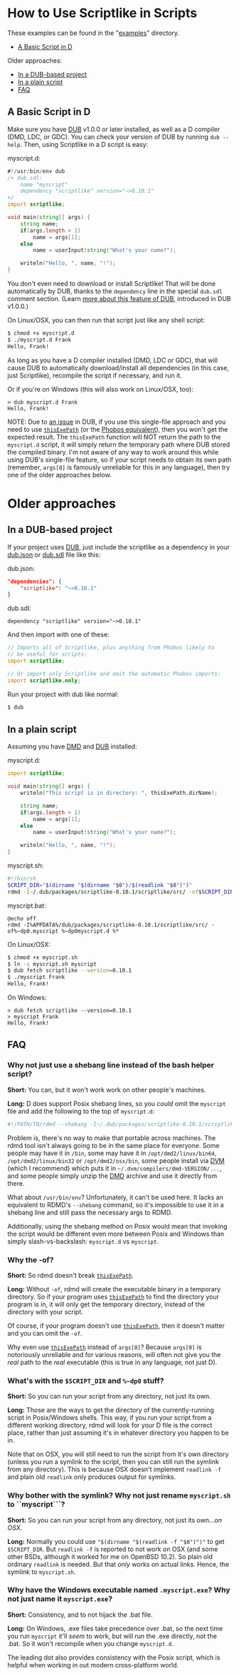 How to Use Scriptlike in Scripts
================================

These examples can be found in the
"[examples](https://github.com/Abscissa/scriptlike/blob/master/examples)" directory.

* [A Basic Script in D](#a-basic-script-in-d)

Older approaches:
* [In a DUB-based project](#in-a-dub-based-project)
* [In a plain script](#in-a-plain-script)
* [FAQ](#faq)

A Basic Script in D
-------------------
Make sure you have [DUB](http://code.dlang.org/download) v1.0.0 or later installed,
as well as a D compiler (DMD, LDC, or GDC). You can check your version of DUB
by running `dub --help`. Then, using Scriptlike in a D script is easy:

myscript.d:
```d
#!/usr/bin/env dub
/+ dub.sdl:
	name "myscript"
	dependency "scriptlike" version="~>0.10.1"
+/
import scriptlike;

void main(string[] args) {
	string name;
	if(args.length > 1)
		name = args[1];
	else
		name = userInput!string("What's your name?");

	writeln("Hello, ", name, "!");
}
```

You don't even need to download or install Scriptlike! That will be done
automatically by DUB, thanks to the `dependency` line in the special
`dub.sdl` comment section. (Learn
[more about this feature of DUB](http://code.dlang.org/getting_started#single-file-packages),
introduced in DUB v1.0.0.)

On Linux/OSX, you can then run that script just like any shell script:

```bash
$ chmod +x myscript.d
$ ./myscript.d Frank
Hello, Frank!
```

As long as you have a D compiler installed (DMD, LDC or GDC), that will
cause DUB to automatically download/install all dependencies (in this case,
just Scriptlike), recompile the script if necessary, and run it.

Or if you're on Windows (this will also work on Linux/OSX, too):
```batch
> dub myscript.d Frank
Hello, Frank!
```

NOTE: Due to [an issue](https://github.com/dlang/dub/issues/907) in DUB,
if you use this single-file approach and you need to use
[`thisExePath`](http://semitwist.com/scriptlike/scriptlike/file/wrappers/thisExePath.html)
(or the [Phobos equivalent](http://dlang.org/phobos/std_file.html#thisExePath)),
then you won't get the expected result. The `thisExePath` function will NOT
return the path to the `myscript.d` script, it will simply return the temporary
path where DUB stored the compiled binary. I'm not aware of any way to work
around this while using DUB's single-file feature, so if your script needs
to obtain its own path (remember, `args[0]` is famously unreliable for this
in any language), then try one of the older approaches below.

Older approaches
================

In a DUB-based project
----------------------
If your project uses [DUB](http://code.dlang.org/getting_started),
just include the scriptlike as a dependency in your
[dub.json](http://code.dlang.org/package-format?lang=json) or
[dub.sdl](http://code.dlang.org/package-format?lang=sdl) file like this:

dub.json:
```json
"dependencies": {
	"scriptlike": "~>0.10.1"
}
```

dub.sdl:
```
dependency "scriptlike" version="~>0.10.1"
```

And then import with one of these:

```d
// Imports all of Scriptlike, plus anything from Phobos likely to
// be useful for scripts:
import scriptlike;

// Or import only Scriptlike and omit the automatic Phobos imports:
import scriptlike.only;
```

Run your project with dub like normal:

```bash
$ dub
```

In a plain script
----------------------

Assuming you have [DMD](http://dlang.org/download.html#dmd) and
[DUB](http://code.dlang.org/download) installed:

myscript.d:
```d
import scriptlike;

void main(string[] args) {
	writeln("This script is in directory: ", thisExePath.dirName);

	string name;
	if(args.length > 1)
		name = args[1];
	else
		name = userInput!string("What's your name?");

	writeln("Hello, ", name, "!");
}
```

myscript.sh:
```bash
#!/bin/sh
SCRIPT_DIR="$(dirname "$(dirname "$0")/$(readlink "$0")")"
rdmd -I~/.dub/packages/scriptlike-0.10.1/scriptlike/src/ -of$SCRIPT_DIR/.myscript $SCRIPT_DIR/myscript.d "$@"
```

myscript.bat:
```batch
@echo off
rdmd -I%APPDATA%/dub/packages/scriptlike-0.10.1/scriptlike/src/ -of%~dp0.myscript %~dp0myscript.d %*
```

On Linux/OSX:
```bash
$ chmod +x myscript.sh
$ ln -s myscript.sh myscript
$ dub fetch scriptlike --version=0.10.1
$ ./myscript Frank
Hello, Frank!
```

On Windows:
```batch
> dub fetch scriptlike --version=0.10.1
> myscript Frank
Hello, Frank!
```

FAQ
---

### Why not just use a shebang line instead of the bash helper script?

**Short:** You can, but it won't work work on other people's machines.

**Long:** D does support Posix shebang lines, so you *could* omit the
`myscript` file and add the following to the top of `myscript.d`:

```bash
#!/PATH/TO/rdmd --shebang -I~/.dub/packages/scriptlike-0.10.1/scriptlike/src/
```

Problem is, there's no way to make that portable across machines. The rdmd
tool isn't always going to be in the same place for everyone. Some people
may have it in `/bin`, some may have it in `/opt/dmd2/linux/bin64`,
`/opt/dmd2/linux/bin32` or `/opt/dmd2/osx/bin`, some people install via
[DVM](https://github.com/jacob-carlborg/dvm) (which I recommend) which puts
it in `~/.dvm/compilers/dmd-VERSION/...`, and some people simply unzip the
[DMD](http://dlang.org/download.html#dmd) archive and use it directly from there.

What about `/usr/bin/env`? Unfortunately, it can't be used here. It lacks
an equivalent to RDMD's `--shebang` command, so it's impossible to use it
in a shebang line and still pass the necessary args to RDMD.

Additionally, using the shebang method on Posix would mean that invoking
the script would be different even more between Posix and Windows than
simply slash-vs-backslash: `myscript.d` vs `myscript`.

### Why the -of?

**Short:** So rdmd doesn't break
[```thisExePath```](http://semitwist.com/scriptlike/scriptlike/file/wrappers/thisExePath.html).

**Long:** Without ```-of```, rdmd will create the executable binary in a
temporary directory. So if your program uses
[```thisExePath```](http://semitwist.com/scriptlike/scriptlike/file/wrappers/thisExePath.html)
to find the directory your program is in, it will only get the temporary
directory, instead of the directory with your script.

Of course, if your program doesn't use
[```thisExePath```](http://semitwist.com/scriptlike/scriptlike/file/wrappers/thisExePath.html),
then it doesn't matter and you can omit the ```-of```.

Why even use
[```thisExePath```](http://semitwist.com/scriptlike/scriptlike/file/wrappers/thisExePath.html)
instead of ```args[0]```? Because ```args[0]``` is notoriously unreliable and
for various reasons, will often not give you the *real* path to the *real*
executable (this is true in any language, not just D).

### What's with the ```$SCRIPT_DIR``` and ```%~dp0``` stuff?

**Short:** So you can run your script from any directory, not just its own.

**Long:** Those are the ways to get the directory of the currently-running
script in Posix/Windows shells. This way, if you run your script from a
different working directory, rdmd will look for your D file is the correct
place, rather than just assuming it's in whatever directory you happen to be in.

Note that on OSX, you will still need to run the script from it's own
directory (unless you run a symlink to the script, then you can still
run the symlink from any directory). This is because OSX doesn't implement
```readlink -f``` and plain old ```readlink``` only produces output for symlinks.

### Why bother with the symlink? Why not just rename ```myscript.sh``` to ``myscript```?

**Short:** So you can run your script from any directory, not just its own...*on OSX*.

**Long:** Normally you could use ```"$(dirname "$(readlink -f "$0")")"```
to get ```$SCRIPT_DIR```. But ```readlink -f``` is reported to not work on
OSX (and some other BSDs, although it worked for me on OpenBSD 10.2).
So plain old ordinary ```readlink``` is needed. But that *only* works on
actual links. Hence, the symlink to ```myscript.sh```.

### Why have the Windows executable named ```.myscript.exe```? Why not just name it ```myscript.exe```?

**Short:** Consistency, and to not hijack the .bat file.

**Long:** On Windows, .exe files take precedence over .bat, so the next time
you run ```myscript``` it'll *seem* to work, but will run the .exe directly,
not the .bat. So it won't recompile when you change ```myscript.d```.

The leading dot also provides consistency with the Posix script, which is
helpful when working in out modern cross-platform world.

